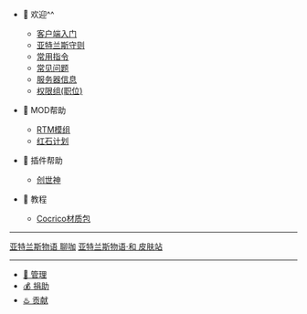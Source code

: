 * 🎉 欢迎^^

  * [客户端入门](welcome/client.md)
  * [亚特兰斯守则](welcome/rules.md)
  * [常用指令](welcome/commands.md)
  * [常见问题](welcome/faq.md)
  * [服务器信息](welcome/servers.md)
  * [权限组(职位)](welcome/groups.md)

* 📖 MOD帮助
  * [RTM模组](mods/rtm.md)
  * [红石计划](mods/projectred.md)


* 📖 插件帮助

  * [创世神](plugins/worldedit.md)

* 📖 教程

  * [Cocrico材质包](https://wiki.kamikuz.cn/cocricot/)

----

[亚特兰斯物语 聊咖](https://blog.kamikuz.cn/)
[亚特兰斯物语·和 皮肤站](https://mc.kamikuz.cn/)

----

* [👮 管理](staff.md)
* [💰 捐助](sponsor.md)
* [♨️ 贡献](contribution.md)
